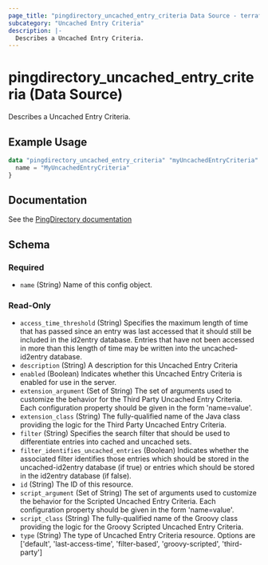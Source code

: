 ```yaml
---
page_title: "pingdirectory_uncached_entry_criteria Data Source - terraform-provider-pingdirectory"
subcategory: "Uncached Entry Criteria"
description: |-
  Describes a Uncached Entry Criteria.
---
```


# pingdirectory_uncached_entry_criteria (Data Source)

Describes a Uncached Entry Criteria.

## Example Usage

```terraform
data "pingdirectory_uncached_entry_criteria" "myUncachedEntryCriteria" {
  name = "MyUncachedEntryCriteria"
}
```

## Documentation
See the [PingDirectory documentation](https://docs.pingidentity.com/r/en-us/pingdirectory-93/pd_ds_config_uncached_attrs_entries)

<!-- schema generated by tfplugindocs -->
## Schema

### Required

- `name` (String) Name of this config object.

### Read-Only

- `access_time_threshold` (String) Specifies the maximum length of time that has passed since an entry was last accessed that it should still be included in the id2entry database. Entries that have not been accessed in more than this length of time may be written into the uncached-id2entry database.
- `description` (String) A description for this Uncached Entry Criteria
- `enabled` (Boolean) Indicates whether this Uncached Entry Criteria is enabled for use in the server.
- `extension_argument` (Set of String) The set of arguments used to customize the behavior for the Third Party Uncached Entry Criteria. Each configuration property should be given in the form 'name=value'.
- `extension_class` (String) The fully-qualified name of the Java class providing the logic for the Third Party Uncached Entry Criteria.
- `filter` (String) Specifies the search filter that should be used to differentiate entries into cached and uncached sets.
- `filter_identifies_uncached_entries` (Boolean) Indicates whether the associated filter identifies those entries which should be stored in the uncached-id2entry database (if true) or entries which should be stored in the id2entry database (if false).
- `id` (String) The ID of this resource.
- `script_argument` (Set of String) The set of arguments used to customize the behavior for the Scripted Uncached Entry Criteria. Each configuration property should be given in the form 'name=value'.
- `script_class` (String) The fully-qualified name of the Groovy class providing the logic for the Groovy Scripted Uncached Entry Criteria.
- `type` (String) The type of Uncached Entry Criteria resource. Options are ['default', 'last-access-time', 'filter-based', 'groovy-scripted', 'third-party']

